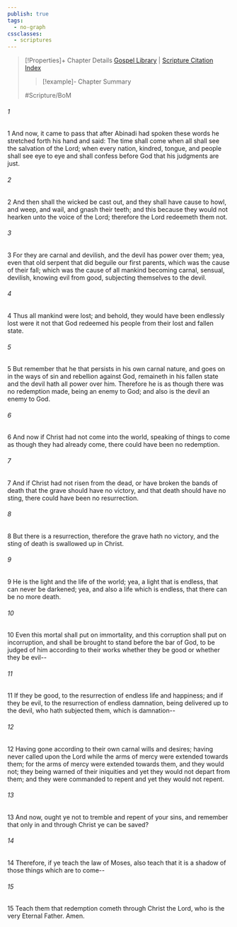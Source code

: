 ```yaml
---
publish: true
tags:
  - no-graph
cssclasses:
  - scriptures
---
```

>[!Properties]+ Chapter Details
>[Gospel Library](https://churchofjesuschrist.org/study/scriptures/bofm/mosiah/16?lang=eng)    |    [Scripture Citation Index](https://scriptures.byu.edu/#0d410::c0d410)
>>[!example]- Chapter Summary
>> 
> 
>
>#Scripture/BoM
###### 1
1 And now, it came to pass that after Abinadi had spoken these words he stretched forth his hand and said: The time shall come when all shall see the salvation of the Lord; when every nation, kindred, tongue, and people shall see eye to eye and shall confess before God that his judgments are just.
###### 2
2 And then shall the wicked be cast out, and they shall have cause to howl, and weep, and wail, and gnash their teeth; and this because they would not hearken unto the voice of the Lord; therefore the Lord redeemeth them not.
###### 3
3 For they are carnal and devilish, and the devil has power over them; yea, even that old serpent that did beguile our first parents, which was the cause of their fall; which was the cause of all mankind becoming carnal, sensual, devilish, knowing evil from good, subjecting themselves to the devil.
###### 4
4 Thus all mankind were lost; and behold, they would have been endlessly lost were it not that God redeemed his people from their lost and fallen state.
###### 5
5 But remember that he that persists in his own carnal nature, and goes on in the ways of sin and rebellion against God, remaineth in his fallen state and the devil hath all power over him. Therefore he is as though there was no redemption made, being an enemy to God; and also is the devil an enemy to God.
###### 6
6 And now if Christ had not come into the world, speaking of things to come as though they had already come, there could have been no redemption.
###### 7
7 And if Christ had not risen from the dead, or have broken the bands of death that the grave should have no victory, and that death should have no sting, there could have been no resurrection.
###### 8
8 But there is a resurrection, therefore the grave hath no victory, and the sting of death is swallowed up in Christ.
###### 9
9 He is the light and the life of the world; yea, a light that is endless, that can never be darkened; yea, and also a life which is endless, that there can be no more death.
###### 10
10 Even this mortal shall put on immortality, and this corruption shall put on incorruption, and shall be brought to stand before the bar of God, to be judged of him according to their works whether they be good or whether they be evil--
###### 11
11 If they be good, to the resurrection of endless life and happiness; and if they be evil, to the resurrection of endless damnation, being delivered up to the devil, who hath subjected them, which is damnation--
###### 12
12 Having gone according to their own carnal wills and desires; having never called upon the Lord while the arms of mercy were extended towards them; for the arms of mercy were extended towards them, and they would not; they being warned of their iniquities and yet they would not depart from them; and they were commanded to repent and yet they would not repent.
###### 13
13 And now, ought ye not to tremble and repent of your sins, and remember that only in and through Christ ye can be saved?
###### 14
14 Therefore, if ye teach the law of Moses, also teach that it is a shadow of those things which are to come--
###### 15
15 Teach them that redemption cometh through Christ the Lord, who is the very Eternal Father. Amen.
